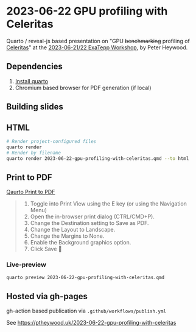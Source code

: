 # 2023-06-22 GPU  profiling with Celeritas

Quarto / reveal-js based presentation on "GPU ~~benchmarking~~ profiling of [Celeritas](https://github.com/celeritas-project/celeritas)" at the [2023-06-21/22 ExaTepp Workshop](https://indico.cern.ch/event/1287030/), by Peter Heywood.

## Dependencies

1. [Install quarto](https://quarto.org/docs/get-started/)
2. Chromium based browser for PDF generation (if local)

## Building slides

## HTML

```bash
# Render project-configured files
quarto render
# Render by filename 
quarto render 2023-06-22-gpu-profiling-with-celeritas.qmd --to html
```

## Print to PDF

[Qaurto Print to PDF](https://quarto.org/docs/presentations/revealjs/presenting.html#print-to-pdf)

> 1. Toggle into Print View using the E key (or using the Navigation Menu)
> 2. Open the in-browser print dialog (CTRL/CMD+P).
> 3. Change the Destination setting to Save as PDF.
> 4. Change the Layout to Landscape.
> 5. Change the Margins to None.
> 6. Enable the Background graphics option.
> 7. Click Save 🎉

### Live-preview

``` bash
quarto preview 2023-06-22-gpu-profiling-with-celeritas.qmd
```

## Hosted via gh-pages

gh-action based publication via `.github/workflows/publish.yml`

See https://ptheywood.uk/2023-06-22-gpu-profiling-with-celeritas